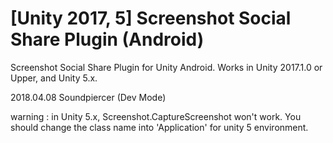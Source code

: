 # [Unity 2017, 5] Screenshot Social Share Plugin (Android)
Screenshot Social Share Plugin for Unity Android.
Works in Unity 2017.1.0 or Upper, and Unity 5.x.

2018.04.08 Soundpiercer (Dev Mode)

warning : in Unity 5.x, Screenshot.CaptureScreenshot won't work. You should change the class name into 'Application' for unity 5 environment.
